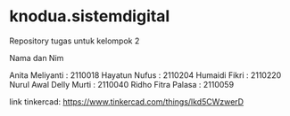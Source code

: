 # knodua.sistemdigital
Repository tugas untuk kelompok 2

Nama dan Nim

Anita Meliyanti : 2110018 
Hayatun Nufus : 2110204 
Humaidi Fikri : 2110220 
Nurul Awal Delly Murti : 2110040 
Ridho Fitra Palasa : 2110059

link tinkercad: https://www.tinkercad.com/things/lkd5CWzwerD
